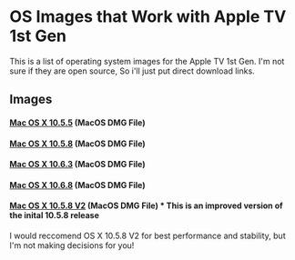 # OS Images that Work with Apple TV 1st Gen
This is a list of operating system images for the Apple TV 1st Gen. I'm not sure if they are open source, So i'll just put direct download links.
## Images
#### [Mac OS X 10.5.5](https://archive.org/download/mac-os-x-leopard-apple-tv/Apple%20TV%20HD%2010_5_5.dmg) (MacOS DMG File)
#### [Mac OS X 10.5.8](https://archive.org/download/mac-os-x-leopard-apple-tv/Apple%20TV%20HD%2010_5_8.dmg) (MacOS DMG File)
#### [Mac OS X 10.6.3](https://archive.org/download/mac-os-x-leopard-apple-tv/Apple%20TV%20HD%2010_6_3.dmg) (MacOS DMG File)
#### [Mac OS X 10.6.8](https://archive.org/download/mac-os-x-leopard-apple-tv/Apple%20TV%20HD%2010_6_8.dmg) (MacOS DMG File)
#### [Mac OS X 10.5.8 V2](https://archive.org/download/mac-os-x-leopard-apple-tv/Apple%20TV%20HD%2010_6_8.dmg) (MacOS DMG File) * This is an improved version of the inital 10.5.8 release

I would reccomend OS X 10.5.8 V2 for best performance and stability, but I'm not making decisions for you!
